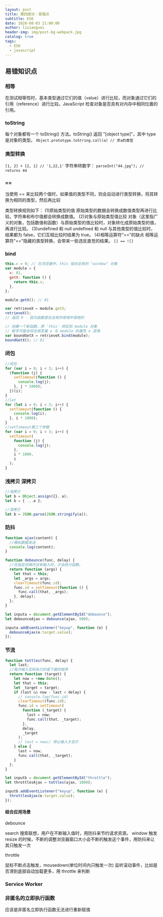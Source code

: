 ```yaml
---
layout: post
title: 第四部分：易错点
subtitle: ES6
date: 2020-08-03 21:00:00
author: lixiaoguai
header-img: img/post-bg-webpack.jpg
catalog: true
tags:
  - ES6
  - javascript
---
```


## 易错知识点

### 相等

在测试相等性时，基本类型通过它们的值（value）进行比较，而对象通过它们的引用（reference）进行比较。JavaScript 检查对象是否具有对内存中相同位置的引用。

### toString

每个对象都有一个 toString() 方法。toString() 返回 "[object type]"，其中 type 是对象的类型。
`Object.prototype.toString.call(a) // 求a的类型`

### 类型转换

`[1, 2] + [2, 1] // '1,22,1'`
字符串转数字：
`parseInt("44.jpg"); // returns 44`

### ==

当使用 == 来比较两个值时，如果值的类型不同，则会自动进行类型转换，将其转换为相同的类型，然后再比较

类型转换规则如下：
(1)原始类型的值
原始类型的数据会转换成数值类型再进行比较。字符串和布尔值都会转换成数值。
(2)对象与原始类型值比较
对象（这里指广义的对象，包括数值和函数）与原始类型的值比较时，对象转化成原始类型的值，再进行比较。
(3)undefined 和 null
undefined 和 null 与其他类型的值比较时，结果都为 false，它们互相比较时结果为 true。
(4)相等运算符"=="的缺点
相等运算符"=="隐藏的类型转换，会带来一些违反直觉的结果。
`[] == ![]`

### bind

````js
this.x = 9; // 在浏览器中，this 指向全局的 "window" 对象
var module = {
  x: 81,
  getX: function () {
    return this.x;
  },
};

module.getX(); // 81

var retrieveX = module.getX;
retrieveX();
// 返回 9 - 因为函数是在全局作用域中调用的

// 创建一个新函数，把 'this' 绑定到 module 对象
// 新手可能会将全局变量 x 与 module 的属性 x 混淆
var boundGetX = retrieveX.bind(module);
boundGetX(); // 81```
````

### 闭包

```js
//闭包
for (var i = 0; i < 3; i++) {
  (function (j) {
    setTimeout(function () {
      console.log(j);
    }, j * 1000);
  })(i);
}
//let
for (let i = 0; i < 3; i++) {
  setTimeout(function () {
    console.log(i);
  }, i * 1000);
}
//setTimeout第三个参数
for (var i = 0; i < 3; i++) {
  setTimeout(
    function (j) {
      console.log(j);
    },
    i * 1000,
    i
  );
}
```

### 浅拷贝 深拷贝

```js
//浅拷贝
let b = Object.assign({}, a);
let b = { ...a };

//深拷贝
let b = JSON.parse(JSON.stringify(a));
```

### 防抖

```js
function ajax(content) {
  //模拟数据发送
  console.log(content);
}

function debounce(func, delay) {
  //在指定间隔内没有输入时，才会执行函数。
  return function (args) {
    let that = this;
    let _args = args;
    clearTimeout(func.id);
    func.id = setTimeout(function () {
      func.call(that, _args);
    }, delay);
  };
}

let inputa = document.getElementById("debounce");
let debounceAjax = debounce(ajax, 500);

inputa.addEventListener("keyup", function (e) {
  debounceAjax(e.target.value);
});
```

### 节流

```js
function tottles(func, delay) {
  let last;
  //每次输入实际执行的是下面的程序
  return function (target) {
    let now = +new Date();
    let that = this;
    let _target = target;
    if (last && now - last < delay) {
      // console.log(func.id)
      clearTimeout(func.id);
      func.id = setTimeout(
        function (_target) {
          last = now;
          func.call(that, _target);
        },
        delay,
        _target
      );
      // last = now// 停止输入才显示
    } else {
      last = now;
      func.call(that, _target);
    }
  };
}

let inputb = document.getElementById("throttle");
let throttlesAjax = tottles(ajax, 1000);

inputb.addEventListener("keyup", function (e) {
  throttlesAjax(e.target.value);
});
```

#### 结合应用场景

debounce

search 搜索联想，用户在不断输入值时，用防抖来节约请求资源。
window 触发 resize 的时候，不断的调整浏览器窗口大小会不断的触发这个事件，用防抖来让其只触发一次

throttle

鼠标不断点击触发，mousedown(单位时间内只触发一次)
监听滚动事件，比如是否滑到底部自动加载更多，用 throttle 来判断

### Service Worker

### 非匿名的立即执行函数

应该是非匿名立即执行函数无法进行重新赋值

